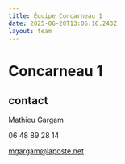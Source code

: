 ```yaml
---
title: Équipe Concarneau 1
date: 2025-06-20T13:06:16.243Z
layout: team
---
```


# Concarneau 1



## contact 

Mathieu Gargam

 06 48 89 28 14

mgargam@laposte.net

